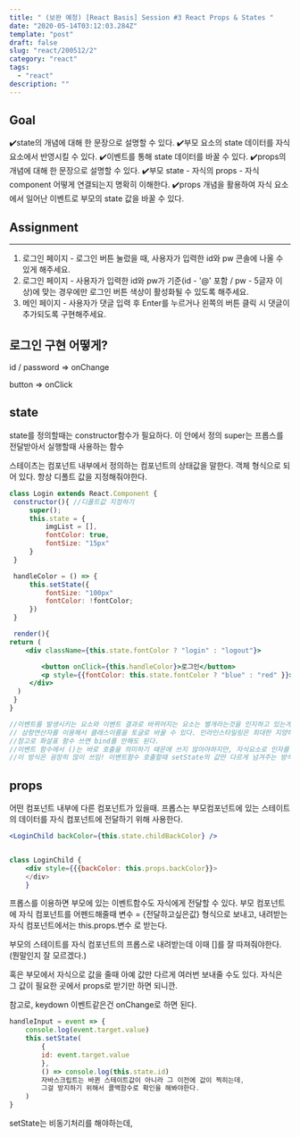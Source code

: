 ```yaml
---
title: " (보완 예정) [React Basis] Session #3 React Props & States "
date: "2020-05-14T03:12:03.284Z"
template: "post"
draft: false
slug: "react/200512/2"
category: "react"
tags:
  - "react"
description: ""
---
```


## Goal

✔️state의 개념에 대해 한 문장으로 설명할 수 있다.
✔️부모 요소의 state 데이터를 자식 요소에서 반영시킬 수 있다.
✔️이벤트를 통해 state 데이터를 바꿀 수 있다.
✔️props의 개념에 대해 한 문장으로 설명할 수 있다.
✔️부모 state - 자식의 props - 자식 component 어떻게 연결되는지 명확히 이해한다.
✔️props 개념을 활용하여 자식 요소에서 일어난 이벤트로 부모의 state 값을 바꿀 수 있다.

## Assignment

---

1. 로그인 페이지 - 로그인 버튼 눌렀을 때, 사용자가 입력한 id와 pw 콘솔에 나올 수 있게 해주세요.
2. 로그인 페이지 - 사용자가 입력한 id와 pw가 기준(id - '@' 포함 / pw - 5글자 이상)에 맞는 경우에만 로그인 버튼 색상이 활성화될 수 있도록 해주세요.
3. 메인 페이지 - 사용자가 댓글 입력 후 Enter를 누르거나 왼쪽의 버튼 클릭 시 댓글이 추가되도록 구현해주세요.

## 로그인 구현 어떻게?

id / password => onChange

button => onClick

## state

state를 정의할때는 constructor함수가 필요하다. 이 안에서 정의
super는 프롭스를 전달받아서 실행할때 사용하는 함수

스테이츠는 컴포넌트 내부에서 정의하는 컴포넌트의 상태값을 말한다. 객체 형식으로 되어 있다.
항상 디폴트 값을 지정해줘야한다.

```jsx
class Login extends React.Component {
 constructor(){ //디폴트값 지정하기
     super();
     this.state = {
         imgList = [],
         fontColor: true,
         fontSize: "15px"
     }
 }

 handleColor = () => {
     this.setState({
         fontSize: "100px"
         fontColor: !fontColor;
     })
 }

 render(){
return (
    <div className={this.state.fontColor ? "login" : "logout"}>

        <button onClick={this.handleColor}>로그인</button>
        <p style={{fontColor: this.state.fontColor ? "blue" : "red" }}>Change Color</p>
     </div>
  )
 }
}

//이벤트를 발생시키는 요소와 이벤트 결과로 바뀌어지는 요소는 별개라는것을 인지하고 있는게 중요함!
// 삼항연산자를 이용해서 클래스이름을 토글로 바꿀 수 있다. 인라인스타일링은 최대한 지양하기....
//참고로 화살표 함수 쓰면 bind를 안해도 된다.
//이벤트 함수에서 ()는 바로 호출을 의미하기 때문에 쓰지 않아야하지만, 자식요소로 인자를 넘겨줘야할때는 괄호를 써야한다. handleClick(num) 이런 식으로...
//이 방식은 굉장히 많이 쓰임! 이벤트함수 호출할때 setState의 값만 다르게 넘겨주는 방식으로.
```

## props

어떤 컴포넌트 내부에 다른 컴포넌트가 있을때.
프롭스는 부모컴포넌트에 있는 스테이트의 데이터를 자식 컴포넌트에 전달하기 위해 사용한다.

```jsx
<LoginChild backColor={this.state.childBackColor} />
```

```jsx

class LoginChild {
    <div style={{{backColor: this.props.backColor}}>
    </div>
    }

```

프롭스를 이용하면 부모에 있는 이벤트함수도 자식에게 전달할 수 있다.
부모 컴포넌트에 자식 컴포넌트를 어펜드해줄때 변수 = {전달하고싶은값} 형식으로 보내고,
내려받는 자식 컴포넌트에서는 this.props.변수 로 받는다.

부모의 스테이트를 자식 컴포넌트의 프롭스로 내려받는데
이때 []를 잘 따져줘야한다. (뭔말인지 잘 모르겠다.)

혹은 부모에서 자식으로 값을 줄때 아예 값만 다르게 여러번 보내줄 수도 있다.
자식은 그 값이 필요한 곳에서 props로 받기만 하면 되니깐.

참고로, keydown 이벤트같은건 onChange로 하면 된다.

```jsx
handleInput = event => {
    console.log(event.target.value)
    this.setState(
        {
        id: event.target.value
        },
        () => console.log(this.state.id)
        자바스크립트는 바뀐 스테이트값이 아니라 그 이전에 값이 찍히는데,
        그걸 방지하기 위해서 콜백함수로 확인을 해봐야한다.
    )
}
```

setState는 비동기처리를 해야하는데,
